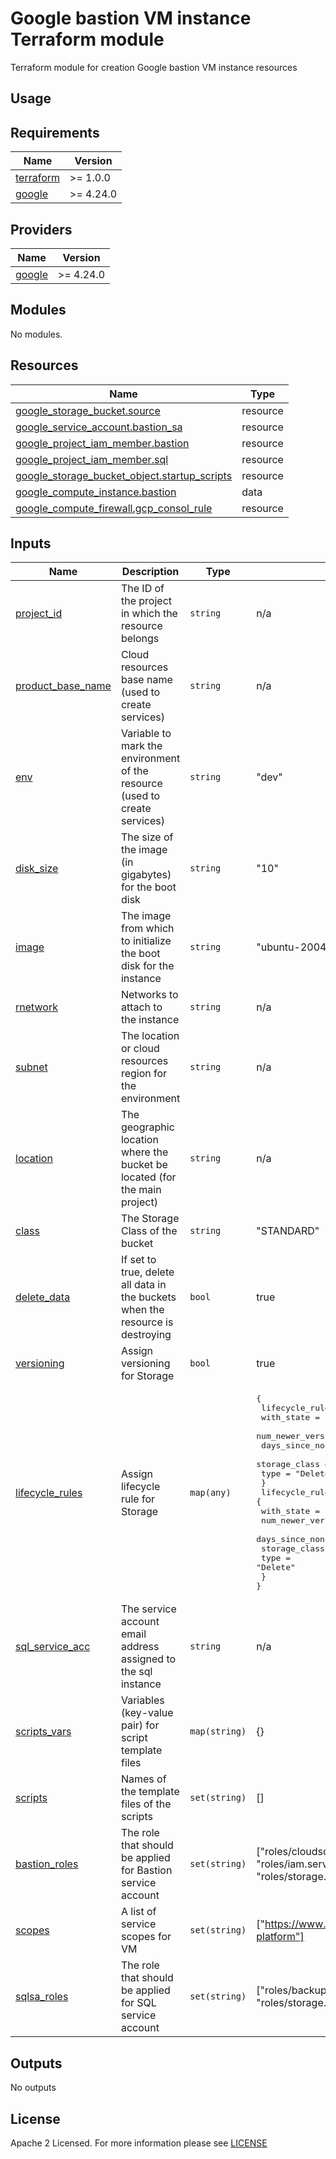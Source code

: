 # Google bastion VM instance Terraform module
Terraform module for creation Google bastion VM instance resources 

## Usage

<!-- BEGIN_TF_DOCS -->
## Requirements

| Name                                                                      | Version   |
| ------------------------------------------------------------------------- | --------- |
| <a name="requirement_terraform"></a> [terraform](#requirement\_terraform) | >= 1.0.0  |
| <a name="requirement_google"></a> [google](#requirement\_google)          | >= 4.24.0 |

## Providers

| Name                                                             | Version   |
| ---------------------------------------------------------------- | --------- |
| <a name="requirement_google"></a> [google](#requirement\_google) | >= 4.24.0 |

## Modules

No modules.

## Resources

| Name                                                                                                                                                             | Type     |
| ---------------------------------------------------------------------------------------------------------------------------------------------------------------- | -------- |
| [google_storage_bucket.source](https://registry.terraform.io/providers/hashicorp/google/latest/docs/resources/storage_bucket)                                    | resource |
| [google_service_account.bastion_sa](https://registry.terraform.io/providers/DrFaust92/google/latest/docs/resources/google_service_account)                       | resource |
| [google_project_iam_member.bastion](https://registry.terraform.io/providers/hashicorp/google/latest/docs/resources/google_project_iam#google_project_iam_member) | resource |
| [google_project_iam_member.sql](https://registry.terraform.io/providers/hashicorp/google/latest/docs/resources/google_project_iam#google_project_iam_member)     | resource |
| [google_storage_bucket_object.startup_scripts](https://registry.terraform.io/providers/hashicorp/google/latest/docs/resources/storage_bucket_object)             | resource |
| [google_compute_instance.bastion](https://registry.terraform.io/providers/hashicorp/google/latest/docs/resources/compute_instance)                               | data     |
| [google_compute_firewall.gcp_consol_rule](https://registry.terraform.io/providers/hashicorp/google/latest/docs/resources/compute_firewall)                       | resource |

## Inputs

| Name                                                                                      | Description                                                                    | Type          | Default                                                                                                                                                                                                                                                                                                                                                                                                                                                                                             | Required |
| ----------------------------------------------------------------------------------------- | ------------------------------------------------------------------------------ | ------------- | --------------------------------------------------------------------------------------------------------------------------------------------------------------------------------------------------------------------------------------------------------------------------------------------------------------------------------------------------------------------------------------------------------------------------------------------------------------------------------------------------- | :------: |
| <a name="input_project_id"></a> [project\_id](#input\_project\_id)                        | The ID of the project in which the resource belongs                            | `string`      | n/a                                                                                                                                                                                                                                                                                                                                                                                                                                                                                                 |   yes    |
| <a name="input_product_base_name"></a> [product\_base\_name](#input\_product\_base\_name) | Cloud resources base name (used to create services)                            | `string`      | n/a                                                                                                                                                                                                                                                                                                                                                                                                                                                                                                 |   yes    |
| <a name="input_env"></a> [env](#input\_env)                                               | Variable to mark the environment of the resource (used to create services)     | `string`      | "dev"                                                                                                                                                                                                                                                                                                                                                                                                                                                                                               |   yes    |
| <a name="input_disk_size"></a> [disk\_size](#input\_disk\_size)                           | The size of the image (in gigabytes) for the boot disk                         | `string`      | "10"                                                                                                                                                                                                                                                                                                                                                                                                                                                                                                |    no    |
| <a name="input_image"></a> [image](#input\_image)                                         | The image from which to initialize the boot disk for the instance              | `string`      | "ubuntu-2004-focal-v20220927"                                                                                                                                                                                                                                                                                                                                                                                                                                                                       |    no    |
| <a name="input_network"></a> [rnetwork](#input\_network)                                  | Networks to attach to the instance                                             | `string`      | n/a                                                                                                                                                                                                                                                                                                                                                                                                                                                                                                 |   yes    |
| <a name="input_subnet"></a> [subnet](#input\_subnet)                                      | The location or cloud resources region for the environment                     | `string`      | n/a                                                                                                                                                                                                                                                                                                                                                                                                                                                                                                 |   yes    |
| <a name="input_location"></a> [location](#input\_location)                                | The geographic location where the bucket be located (for the main project)     | `string`      | n/a                                                                                                                                                                                                                                                                                                                                                                                                                                                                                                 |   yes    |
| <a name="input_class"></a> [class](#input\_class)                                         | The Storage Class of the bucket                                                | `string`      | "STANDARD"                                                                                                                                                                                                                                                                                                                                                                                                                                                                                          |    no    |
| <a name="input_delete_data"></a> [delete\_data](#input\_delete\_data)                     | If set to true, delete all data in the buckets when the resource is destroying | `bool`        | true                                                                                                                                                                                                                                                                                                                                                                                                                                                                                                |    no    |
| <a name="input_versioning"></a> [versioning](#input\_versioning)                          | Assign versioning for Storage                                                  | `bool`        | true                                                                                                                                                                                                                                                                                                                                                                                                                                                                                                |    no    |
| <a name="input_lifecycle_rules"></a> [lifecycle\_rules](#input\_lifecycle\_rules)         | Assign lifecycle rule for Storage                                              | `map(any)`    | <pre>{<br> lifecycle_rule_01 = {<br>   with_state                 = "ARCHIVED"<br>   num_newer_versions         = 2<br>   days_since_noncurrent_time = null<br>   storage_class              = ""<br>   type                       = "Delete"<br> }<br> lifecycle_rule_02 = {<br>   with_state                 = ""<br>   num_newer_versions         = null<br>   days_since_noncurrent_time = 7<br>   storage_class              = ""<br>   type                       = "Delete"<br> }<br>}</pre> |    no    |
| <a name="input_sql_service_acc"></a> [sql\_service\_acc](#input\_sql\_service\_acc)       | The service account email address assigned to the sql instance                 | `string`      | n/a                                                                                                                                                                                                                                                                                                                                                                                                                                                                                                 |   yes    |
| <a name="input_scripts_vars"></a> [scripts\_vars](#input\_scripts\_vars)                  | Variables (key-value pair) for script template files                           | `map(string)` | {}                                                                                                                                                                                                                                                                                                                                                                                                                                                                                                  |    no    |
| <a name="input_scripts"></a> [scripts](#input\_scripts)                                   | Names of the template files of the scripts                                     | `set(string)` | []                                                                                                                                                                                                                                                                                                                                                                                                                                                                                                  |    no    |
| <a name="input_bastion_roles"></a> [bastion\_roles](#input\_bastion\_roles)               | The role that should be applied for Bastion service account                    | `set(string)` | ["roles/cloudsql.admin", "roles/iam.serviceAccountUser", "roles/storage.admin"]                                                                                                                                                                                                                                                                                                                                                                                                                     |    no    |
| <a name="input_scopes"></a> [scopes](#input\_scopes)                                      | A list of service scopes for VM                                                | `set(string)` | ["https://www.googleapis.com/auth/cloud-platform"]                                                                                                                                                                                                                                                                                                                                                                                                                                                  |    no    |
| <a name="input_sqlsa_roles"></a> [sqlsa\_roles](#input\_sqlsa\_roles)                     | The role that should be applied for SQL service account                        | `set(string)` | ["roles/backupdr.cloudStorageOperator", "roles/storage.admin"]                                                                                                                                                                                                                                                                                                                                                                                                                                      |    no    |
## Outputs

No outputs
<!-- END_TF_DOCS -->

## License

Apache 2 Licensed. For more information please see [LICENSE](https://github.com/data-platform-hq/terraform-google-bastion-vm/blob/main/LICENSE)
